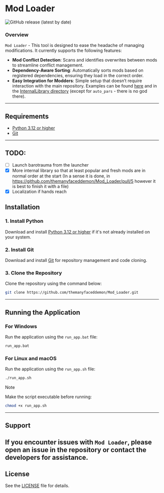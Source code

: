 # Mod Loader
![GitHub release (latest by date)](https://img.shields.io/github/v/release/themanyfaceddemon/Mod_Loader?label=release)

### Overview
`Mod Loader` - This tool is designed to ease the headache of managing modifications. It currently supports the following features:

- **Mod Conflict Detection**: Scans and identifies overwrites between mods to streamline conflict management.
- **Dependency-Aware Sorting**: Automatically sorts mods based on registered dependencies, ensuring they load in the correct order.
- **Easy Integration for Modders**: Simple setup that doesn’t require interaction with the main repository. Examples can be found [here](https://github.com/themanyfaceddemon/Mod_Loader/blob/master/metadata%20example.xml) and in the [InternalLibrary directory](https://github.com/themanyfaceddemon/Mod_Loader/tree/master/Data/InternalLibrary) (except for `auto_pars` - there is no god there).

---

## Requirements
- [Python 3.12 or higher](https://www.python.org/downloads/)
- [Git](https://git-scm.com/downloads)
---

## TODO:
- [ ] Launch barotrauma from the launcher
- [x] More internal library so that at least popular and fresh mods are in normal order at the start (In a sense it is done, in https://github.com/themanyfaceddemon/Mod_Loader/pull/5 however it is best to finish it with a file)
- [x] Localization if hands reach

## Installation

### 1. Install Python
Download and install [Python 3.12 or higher](https://www.python.org/downloads/) if it's not already installed on your system.

### 2. Install Git
Download and install [Git](https://git-scm.com/downloads) for repository management and code cloning.

### 3. Clone the Repository
Clone the repository using the command below:

```bash
git clone https://github.com/themanyfaceddemon/Mod_Loader.git
```
---

## Running the Application

### For Windows
Run the application using the `run_app.bat` file:
```bash
run_app.bat
```

### For Linux and macOS

Run the application using the `run_app.sh` file:
```bash
./run_app.sh
```

> [!NOTE]
> Make the script executable before running:
> ```bash
> chmod +x run_app.sh
> ```
---

## Support

If you encounter issues with `Mod Loader`, please open an issue in the repository or contact the developers for assistance.
---

## License
See the [LICENSE](./LICENSE) file for details.
